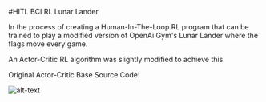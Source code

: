#HITL BCI RL Lunar Lander

In the process of creating a Human-In-The-Loop RL program that can be trained to play a modified version of OpenAi Gym's Lunar Lander where the flags move every game.

An Actor-Critic RL algorithm was slightly modified to achieve this.

Original Actor-Critic Base Source Code:

![alt-text](https://github.com/nikhilbarhate99/Actor-Critic-PyTorch)

